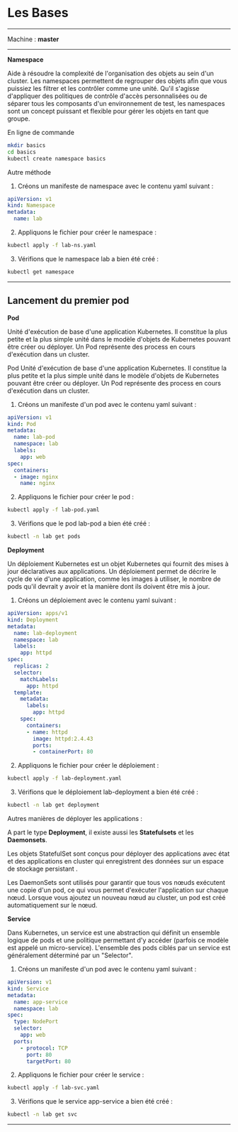 <br>

# Les Bases

<hr>

Machine : **master**

<hr>

**Namespace**

Aide à résoudre la complexité de l'organisation des objets au sein d'un cluster. Les namespaces permettent de regrouper des objets afin que vous puissiez les filtrer et les contrôler comme une unité. Qu'il s'agisse d'appliquer des politiques de contrôle d'accès personnalisées ou de séparer tous les composants d'un environnement de test, les namespaces sont un concept puissant et flexible pour gérer les objets en tant que groupe.

En ligne de commande

~~~~~~~~~~~~~~~~~~~~~~~~~~~~~~~~~~~~~~~~~~ {.zsh .numberLines}
mkdir basics
cd basics
kubectl create namespace basics
~~~~~~~~~~~~~~~~~~~~~~~~~~~~~~~~~~~~~~~~~~

Autre méthode

1. Créons un manifeste de namespace avec le contenu yaml suivant :

~~~~~~~~~~~~~~~~~~~~~~~~~~~~~~~~~~~~~~~~~~ {.yaml .numberLines}
apiVersion: v1
kind: Namespace
metadata:
  name: lab
~~~~~~~~~~~~~~~~~~~~~~~~~~~~~~~~~~~~~~~~~~

2. Appliquons le fichier pour créer le namespace :

~~~~~~~~~~~~~~~~~~~~~~~~~~~~~~~~~~~~~~~~~~ {.zsh .numberLines}
kubectl apply -f lab-ns.yaml
~~~~~~~~~~~~~~~~~~~~~~~~~~~~~~~~~~~~~~~~~~

3. Vérifions que le namespace lab a bien été créé :

~~~~~~~~~~~~~~~~~~~~~~~~~~~~~~~~~~~~~~~~~~ {.zsh .numberLines}
kubectl get namespace
~~~~~~~~~~~~~~~~~~~~~~~~~~~~~~~~~~~~~~~~~~

<hr>

## Lancement du premier pod

**Pod**

Unité d'exécution de base d'une application Kubernetes. Il constitue la plus petite et la plus simple unité dans le modèle d'objets de Kubernetes pouvant être  créer ou déployer. Un Pod représente des process en cours d'exécution dans un cluster.

Pod
Unité d'exécution de base d'une application Kubernetes. Il constitue la plus petite et la plus simple unité dans le modèle d'objets de Kubernetes pouvant être créer ou déployer. Un Pod représente des process en cours d'exécution dans un cluster.

1. Créons un manifeste d'un pod avec le contenu yaml suivant :

~~~~~~~~~~~~~~~~~~~~~~~~~~~~~~~~~~~~~~~~~~ {.yaml .numberLines}
apiVersion: v1
kind: Pod
metadata:
  name: lab-pod
  namespace: lab  
  labels:
    app: web
spec:
  containers:
  - image: nginx
    name: nginx
~~~~~~~~~~~~~~~~~~~~~~~~~~~~~~~~~~~~~~~~~~

2. Appliquons le fichier pour créer le pod :

~~~~~~~~~~~~~~~~~~~~~~~~~~~~~~~~~~~~~~~~~~ {.zsh .numberLines}
kubectl apply -f lab-pod.yaml
~~~~~~~~~~~~~~~~~~~~~~~~~~~~~~~~~~~~~~~~~~

3. Vérifions que le pod lab-pod a bien été créé :

~~~~~~~~~~~~~~~~~~~~~~~~~~~~~~~~~~~~~~~~~~ {.zsh .numberLines}
kubectl -n lab get pods
~~~~~~~~~~~~~~~~~~~~~~~~~~~~~~~~~~~~~~~~~~


**Deployment**

Un déploiement Kubernetes est un objet Kubernetes qui fournit des mises à jour déclaratives aux applications. Un déploiement permet de décrire le cycle de vie d'une application, comme les images à utiliser, le nombre de pods qu'il devrait y avoir et la manière dont ils doivent être mis à jour. 

1. Créons un déploiement avec le contenu yaml suivant :

~~~~~~~~~~~~~~~~~~~~~~~~~~~~~~~~~~~~~~~~~~ {.yaml .numberLines}
apiVersion: apps/v1
kind: Deployment
metadata:
  name: lab-deployment
  namespace: lab
  labels:
    app: httpd
spec:
  replicas: 2
  selector:
    matchLabels:
      app: httpd
  template:
    metadata:
      labels:
        app: httpd
    spec:
      containers:
      - name: httpd
        image: httpd:2.4.43
        ports:
        - containerPort: 80
~~~~~~~~~~~~~~~~~~~~~~~~~~~~~~~~~~~~~~~~~~

2. Appliquons le fichier pour créer le déploiement :

~~~~~~~~~~~~~~~~~~~~~~~~~~~~~~~~~~~~~~~~~~ {.zsh .numberLines}
kubectl apply -f lab-deployment.yaml
~~~~~~~~~~~~~~~~~~~~~~~~~~~~~~~~~~~~~~~~~~

3. Vérifions que le déploiement lab-deployment a bien été créé :

~~~~~~~~~~~~~~~~~~~~~~~~~~~~~~~~~~~~~~~~~~ {.zsh .numberLines}
kubectl -n lab get deployment
~~~~~~~~~~~~~~~~~~~~~~~~~~~~~~~~~~~~~~~~~~

Autres manières de déployer les applications :

A part le type **Deployment**, il existe aussi les **Statefulsets** et les **Daemonsets**. 

Les objets StatefulSet sont conçus pour déployer des applications avec état et des applications en cluster qui enregistrent des données sur un espace de stockage persistant . 

Les DaemonSets sont utilisés pour garantir que tous vos nœuds exécutent une copie d'un pod, ce qui vous permet d'exécuter l'application sur chaque nœud. Lorsque vous ajoutez un nouveau nœud au cluster, un pod est créé automatiquement sur le nœud.



**Service**

Dans Kubernetes, un service est une abstraction qui définit un ensemble logique de pods et une politique permettant d'y accéder (parfois ce modèle est appelé un micro-service). L'ensemble des pods ciblés par un service est généralement déterminé par un "Selector".

1. Créons un manifeste d'un pod avec le contenu yaml suivant :


~~~~~~~~~~~~~~~~~~~~~~~~~~~~~~~~~~~~~~~~~~ {.yaml .numberLines}
apiVersion: v1
kind: Service
metadata:
  name: app-service
  namespace: lab
spec:
  type: NodePort
  selector:
    app: web
  ports:
    - protocol: TCP
      port: 80
      targetPort: 80

~~~~~~~~~~~~~~~~~~~~~~~~~~~~~~~~~~~~~~~~~~

2. Appliquons le fichier pour créer le service :

~~~~~~~~~~~~~~~~~~~~~~~~~~~~~~~~~~~~~~~~~~ {.zsh .numberLines}
kubectl apply -f lab-svc.yaml
~~~~~~~~~~~~~~~~~~~~~~~~~~~~~~~~~~~~~~~~~~

3. Vérifions que le service app-service a bien été créé :

~~~~~~~~~~~~~~~~~~~~~~~~~~~~~~~~~~~~~~~~~~ {.zsh .numberLines}
kubectl -n lab get svc
~~~~~~~~~~~~~~~~~~~~~~~~~~~~~~~~~~~~~~~~~~

<hr>

